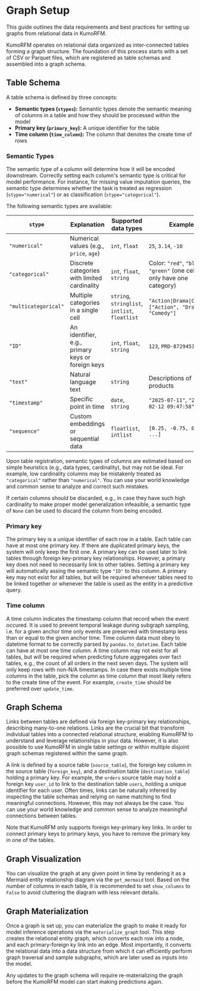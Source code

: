 # Graph Setup

This guide outlines the data requirements and best practices for setting up graphs from relational data in KumoRFM.

KumoRFM operates on relational data organized as inter-connected tables forming a graph structure. The foundation of this process starts with a set of CSV or Parquet files, which are registered as table schemas and assembled into a graph schema.

## Table Schema

A table schema is defined by three concepts:

* **Semantic types (`stypes`):** Semantic types denote the semantic meaning of columns in a table and how they should be processed within the model
* **Primary key (`primary_key`):** A unique identifier for the table
* **Time column (`time_column`):** The column that denotes the create time of rows

### Semantic Types

The semantic type of a column will determine how it will be encoded downstream.
Correctly setting each column's semantic type is critical for model performance.
For instance, for missing value imputation queries, the semantic type determines whether the task is treated as regression (`stype="numerical"`) or as classification (`stype="categorical"`).

The following semantic types are available:

| `stype` | Explanation | Supported data types | Example |
| ------- | ----------- | -------------------- | ------- |
| `"numerical"` | Numerical values (e.g., `price`, `age`) | `int`, `float` | `25`, `3.14`, `-10` |
| `"categorical"` | Discrete categories with limited cardinality | `int`, `float`, `string` | Color: `"red"`, `"blue"`, `"green"` (one cell may only have one category) |
| `"multicategorical"` | Multiple categories in a single cell | `string`, `stringlist`, `intlist`, `floatlist` | `"Action\|Drama\|Comedy"`, `["Action", "Drama", "Comedy"]` |
| `"ID"` | An identifier, e.g., primary keys or foreign keys | `int`, `float`, `string` | `123`, `PRD-8729453` |
| `"text"` | Natural language text | `string` | Descriptions of products |
| `"timestamp"` | Specific point in time | `date`, `string` | `"2025-07-11"`, `"2023-02-12 09:47:58"` |
| `"sequence"` | Custom embeddings or sequential data | `floatlist`, `intlist` | `[0.25, -0.75, 0.50, ...]` |

Upon table registration, semantic types of columns are estimated based on simple heuristics (e.g., data types, cardinality), but may not be ideal.
For example, low cardinality columns may be mistakenly treated as `"categorical"` rather than `"numerical"`.
You can use your world knowledge and common sense to analyze and correct such mistakes.

If certain columns should be discarded, e.g., in case they have such high cardinality to make proper model generalization infeasible, a semantic type of `None` can be used to discard the column from being encoded.

### Primary key

The primary key is a unique identifier of each row in a table.
Each table can have at most one primary key.
If there are duplicated primary keys, the system will only keep the first one.
A primary key can be used later to link tables through foreign key-primary key relationships.
However, a primary key does not need to necessarily link to other tables.
Setting a primary key will automatically assing the semantic type `"ID"` to this column.
A primary key may not exist for all tables, but will be required whenever tables need to be linked together or whenever the table is used as the entity in a predictive query.

### Time column

A time column indicates the timestamp column that record when the event occured.
It is used to prevent temporal leakage during subgraph sampling, i.e. for a given anchor time only events are preserved with timestamp less than or equal to the given anchor time.
Time column data must obey to datetime format to be correctly parsed by `pandas.to_datetime`.
Each table can have at most one time column.
A time column may not exist for all tables, but will be required when predicting future aggregates over fact tables, e.g., the count of all orders in the next seven days.
The system will only keep rows with non-N/A timestamps.
In case there exists multiple time columns in the table, pick the column as time column that most likely refers to the create time of the event.
For example, `create_time` should be preferred over `update_time`.

## Graph Schema

Links between tables are defined via foreign key-primary key relationships, describing many-to-one relations.
Links are the crucial bit that transform individual tables into a connected relational structure, enabling KumoRFM to understand and leverage relationships in your data.
However, it is also possible to use KumoRFM in single table settings or within multiple disjoint graph schemas registered within the same graph.

A link is defined by a source table (`source_table`), the foreign key column in the source table (`foreign_key`), and a destination table (`destination_table`) holding a primary key.
For example, the `orders` source table may hold a foreign key `user_id` to link to the destination table `users`, holding a unique identifier for each user.
Often times, links can be naturally inferred by inspecting the table schemas and relying on name matching to find meaningful connections.
However, this may not always be the case.
You can use your world knowledge and common sense to analyze meaningful connections between tables.

Note that KumoRFM only supports foreign key-primary key links.
In order to connect primary keys to primary keys, you have to remove the primary key in one of the tables.

## Graph Visualization

You can visualize the graph at any given point in time by rendering it as a Mermaid entity relationship diagram via the `get_mermaid` tool.
Based on the number of columns in each table, it is recommended to set `show_columns` to `False` to avoid cluttering the diagram with less relevant details.

## Graph Materialization

Once a graph is set up, you can materialize the graph to make it ready for model inference operations via the `materialize_graph` tool.
This step creates the relational entity graph, which converts each row into a node, and each primary-foreign ky link into an edge.
Most importantly, it converts the relational data into a data structure from which it can efficiently perform graph traversal and sample subgraphs, which are later used as inputs into the model.

Any updates to the graph schema will require re-materializing the graph before the KumoRFM model can start making predictions again.
